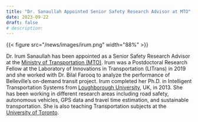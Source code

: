 ```yaml
---
title: "Dr. Sanaullah Appointed Senior Safety Research Advisor at MTO"
date: 2023-09-22
draft: false
# description:
---
```

{{< figure src="/news/images/irum.png" width="88%" >}}


<!--more-->

Dr. Irum Sanaullah has been appointed as a Senior Safety Research Advisor at the [Ministry of Transportation (MTO)](https://www.ontario.ca/page/ministry-transportation). Irum was a Postdoctoral Research Fellow at the Laboratory of Innovations in Transportation (LITrans) in 2019 and she worked with Dr. Bilal Farooq to analyze the performance of Belleville’s on-demand transit project. Irum completed her Ph.D. in Intelligent Transportation Systems from [Loughborough University](https://www.lboro.ac.uk/), UK, in 2013. She has been working in different research areas including road safety, autonomous vehicles, GPS data and travel time estimation, and sustainable transportation. She is also teaching Transportation subjects at the [University of Toronto](https://www.utoronto.ca/). 
